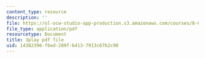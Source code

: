 ```yaml
---
content_type: resource
description: ''
file: https://ol-ocw-studio-app-production.s3.amazonaws.com/courses/8-04-quantum-physics-i-spring-2013/14382396f6ed289fb4137913c67b2c90_U6fI3brP8V4.pdf
file_type: application/pdf
resourcetype: Document
title: 3play pdf file
uid: 14382396-f6ed-289f-b413-7913c67b2c90
---
```


